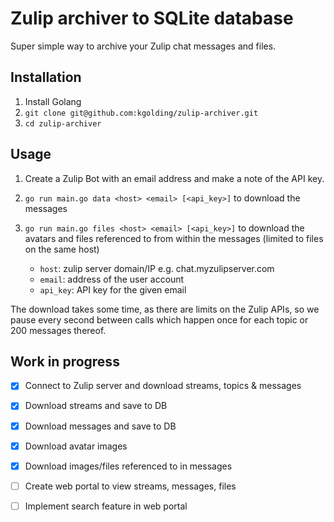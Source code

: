 # Zulip archiver to SQLite database

Super simple way to archive your Zulip chat messages and files.

## Installation

1. Install Golang
2. `git clone git@github.com:kgolding/zulip-archiver.git`
3. `cd zulip-archiver`

## Usage

1. Create a Zulip Bot with an email address and make a note of the API key.
2. `go run main.go data <host> <email> [<api_key>]` to download the messages
3. `go run main.go files <host> <email> [<api_key>]` to download the avatars and files referenced to from within the messages (limited to files on the same host)

    * `host`: zulip server domain/IP e.g. chat.myzulipserver.com
    * `email`: address of the user account
    * `api_key`: API key for the given email

The download takes some time, as there are limits on the Zulip APIs, so we pause every second between calls which happen once for each topic or 200 messages thereof.

## Work in progress

* [X] Connect to Zulip server and download streams, topics & messages
* [X] Download streams and save to DB
* [X] Download messages and save to DB
* [X] Download avatar images
* [X] Download images/files referenced to in messages
* [ ] Create web portal to view streams, messages, files
* [ ] Implement search feature in web portal

